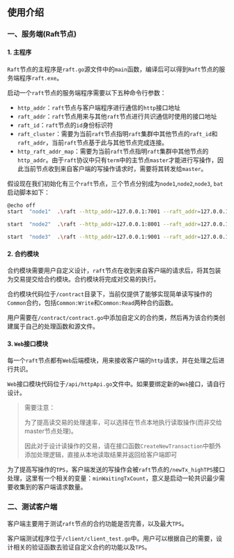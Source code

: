 ## 使用介绍

### 一、服务端(Raft节点)

#### 1. 主程序

`Raft`节点的主程序是`raft.go`源文件中的`main`函数，编译后可以得到`Raft`节点的服务端程序`raft.exe`。

启动一个`raft`节点的服务端程序需要以下五种命令行参数：

- `http_addr`：`raft`节点与客户端程序进行通信的`http`接口地址
- `raft_addr`：`raft`节点用来与其他`raft`节点进行共识通信时使用的接口地址
- `raft_id`：`raft`节点的`id`身份标识符
- `raft_cluster`：需要为当前`raft`节点指明`raft`集群中其他节点的`raft_id`和`raft_addr`，当前`raft`节点基于此与其他节点完成连接。
- `http_raft_addr_map`：需要为当前`raft`节点指明`raft`集群中其他节点的`http_addr`。由于`raft`协议中只有`term`中的主节点`master`才能进行写操作，因此当前节点收到来自客户端的写操作请求时，需要将其转发给`master`。

假设现在我们初始化有三个`raft`节点，三个节点分别成为`node1`,`node2`,`node3`, `bat`启动脚本如下：

```bash
@echo off
start  "node1"  .\raft --http_addr=127.0.0.1:7001 --raft_addr=127.0.0.1:7000 --raft_id=1 --raft_cluster=1/127.0.0.1:7000,2/127.0.0.1:8000,3/127.0.0.1:9000 --http_raft_addr_map=127.0.0.1:7001/127.0.0.1:7000,127.0.0.1:8001/127.0.0.1:8000,127.0.0.1:9001/127.0.0.1:9000

start  "node2"  .\raft --http_addr=127.0.0.1:8001 --raft_addr=127.0.0.1:8000 --raft_id=2 --raft_cluster=1/127.0.0.1:7000,2/127.0.0.1:8000,3/127.0.0.1:9000 --http_raft_addr_map=127.0.0.1:7001/127.0.0.1:7000,127.0.0.1:8001/127.0.0.1:8000,127.0.0.1:9001/127.0.0.1:9000

start  "node3"  .\raft --http_addr=127.0.0.1:9001 --raft_addr=127.0.0.1:9000 --raft_id=3 --raft_cluster=1/127.0.0.1:7000,2/127.0.0.1:8000,3/127.0.0.1:9000 --http_raft_addr_map=127.0.0.1:7001/127.0.0.1:7000,127.0.0.1:8001/127.0.0.1:8000,127.0.0.1:9001/127.0.0.1:9000

```

#### 2. 合约模块

合约模块需要用户自定义设计，`raft`节点在收到来自客户端的请求后，将其包装为交易提交给合约模块。合约模块将完成对交易的执行。

合约模块代码位于`/contract`目录下，当前仅提供了能够实现简单读写操作的`Common`合约，包括`Common:Write`和`Common:Read`两种合约函数。

用户需要在`/contract/contract.go`中添加自定义的合约类，然后再为该合约类创建属于自己的处理函数和源文件。

#### 3. `Web`接口模块

每一个`raft`节点都有`Web`后端模块，用来接收客户端的`http`请求，并在处理之后进行共识。

`Web`接口模块代码位于`/api/httpApi.go`文件中。如果要绑定新的`Web`接口，请自行设计。

> 需要注意：
>
> 为了提高读交易的处理速率，可以选择在节点本地执行读取操作(而非交给master节点处理)。
>
> 因此对于设计读操作的交易，请在接口函数`CreateNewTransaction`中额外添加处理逻辑，直接从本地读取结果并返回给客户端即可

为了提高写操作的`TPS`，客户端发送的写操作会被`raft`节点的`/newTx_highTPS`接口处理，这里有一个相关的变量：`minWaitingTxCount`，意义是启动一轮共识最少需要收集到的客户端请求数量。

### 二、测试客户端

客户端主要用于测试`raft`节点的合约功能是否完善，以及最大`TPS`。

客户端测试程序位于`/client/client_test.go`中。用户可以根据自己的需要，设计相关的验证函数去验证自定义合约的功能以及`TPS`。
